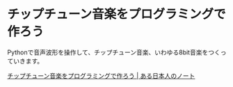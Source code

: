 # チップチューン音楽をプログラミングで作ろう

Pythonで音声波形を操作して、チップチューン音楽、いわゆる8bit音楽をつくっていきます。

[チップチューン音楽をプログラミングで作ろう | ある日本人のノート](https://arunote.jp/articles/ge9vbdrk/)
